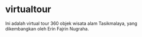 # virtualtour
Ini adalah virtual tour 360 objek wisata alam Tasikmalaya, yang dikembangkan oleh Erin Fajrin Nugraha.
